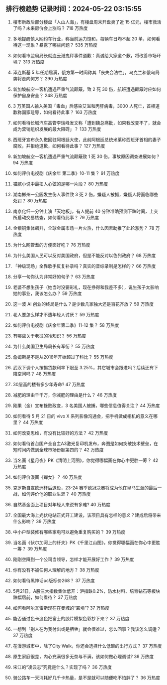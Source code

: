 
## 排行榜趋势 记录时间：2024-05-22 03:15:55
  
  1. 楼市新政后部分楼盘「人山人海」，有楼盘周末开盘卖了近 15 亿元，楼市救活了吗？未来房价会上涨吗？ 718 万热度
    
  2. 多地提醒慎入网约车行业，称当前运力饱和，每辆车日均不超 20 单，如何看待这一现象？暴露了哪些问题？ 535 万热度
    
  3. 如何看市监局局长就连云港鬼秤事件道歉：真诚给大家道个歉，将改善市场环境？ 313 万热度
    
  4. 泽连斯基 5 年任期届满，俄方第一时间称其「丧失合法性」，乌克兰和俄乌局势将走向何方？ 290 万热度
    
  5. 新加坡航空一客机遭遇严重气流颠簸，致 2 死 30 伤，航班遭遇颠簸时应如何保护自身安全？ 248 万热度
    
  6. 3 万英国人输入美国「毒血」后感染艾滋和丙肝病毒，3000 人死亡，首相道歉称国家耻辱，如何看待此事？ 163 万热度
    
  7. 如何看待长城汽车高管李瑞峰发文称「遭到魏总痛批，如果我改变不了，就会成为营销组织发展的最大阻碍」？ 133 万热度
    
  8. 西班牙宣布永久撤回驻阿根廷大使，此前阿根廷总统米莱称西班牙首相的妻子腐败，并拒绝道歉，如何看待此事？ 127 万热度
    
  9. 新加坡航空一客机遭遇严重气流颠簸致 1 死 30 伤，事故原因调查进展如何？ 94 万热度
    
  10. 如何评价电视剧《庆余年 第二季》10-11 集？ 91 万热度
    
  11. 猫腻小说中最扣人心弦的是哪一片段？ 80 万热度
    
  12. 湖南郴州一公园发生伤人事件致 3 死 2 伤，嫌疑人被抓，嫌疑人将面临哪些处罚？ 80 万热度
    
  13. 南京化纤一分钟上演「天地板」，有人提前 40 分钟准确预测下跌时间，上交所启动交易核查，如何看待此事？ 79 万热度
    
  14. 金银铜集体飙升，全球金属市场一片火热，什么因素助推了此轮涨势？ 78 万热度
    
  15. 为什么网管煮的方便面好吃？ 76 万热度
    
  16. 为什么美国人民可以反对美国政府，但是不能反对以色列政府？ 68 万热度
    
  17. 「神级现场」全靠歌手反复补录吗？真实的音综录制是怎样的？ 66 万热度
    
  18. 分享一句你认为非常好的句子？ 63 万热度
    
  19. 老婆不想生孩子（她当时没要彩礼，现在挣得和我差不多），说生孩子太影响她的事业，我该怎么办？ 59 万热度
    
  20. 这一波 AI 创业的终局是什么？是少数几家独大还是百花齐放？ 59 万热度
    
  21. 老人要怎么样才不遭年轻人讨厌？ 59 万热度
    
  22. 如何评价电视剧《庆余年第二季》11-12 集？ 58 万热度
    
  23. 有哪些关于老挝的冷知识？ 56 万热度
    
  24. 为什么美国卫生局局长有军衔？ 55 万热度
    
  25. 詹姆斯是不是从2016年开始超过了科比？ 55 万热度
    
  26. 武汉下调个人按揭贷款利率下限至 3.25%，其它城市会跟进吗？后续还有下降空间吗？ 48 万热度
    
  27. 30层高的楼有多少年寿命? 47 万热度
    
  28. 减肥的理由千千万，你减肥的理由是什么？ 46 万热度
    
  29. 刚果（金）宣布挫败政变，3 名美国人被捕，哪些信息值得关注？ 44 万热度
    
  30. 如何看待 5 月 21 日的 vivo X 系列影像沟通会，把手机做成相机的意义在哪里？ 44 万热度
    
  31. 如何改变思维，有没有比较好的方法？ 42 万热度
    
  32. 如何看待首台国产全自主A3激光复印机发布，奔图是如何突破技术壁垒，在短时间内做到全球市场份额第四的？ 42 万热度
    
  33. 当名画《星月夜》PK《清明上河图》，你觉得哪幅画在你心中更胜一筹？ 42 万热度
    
  34. 如何评价漫画《蝉女》？ 40 万热度
    
  35. 克罗斯自宣欧洲杯后退役，23-24 赛季欧冠决赛将成为他在皇马生涯的最后一战，如何评价他的职业生涯？ 40 万热度
    
  36. 自然基金面上项目对年轻人来说有多难? 40 万热度
    
  37. 全国最大海上光伏电站正式开工建设，该项目具有怎样的意义？建成后将带来什么影响？ 39 万热度
    
  38. 中小户型装修有哪些家电可以避免重复购买的？ 39 万热度
    
  39. 当名画《伏尔加河上的纤夫》PK《千里江山图》，你觉得哪幅画在你心中更胜一筹？ 39 万热度
    
  40. 刚刚空降到一个公司当领导，怎样才能开展好工作？ 39 万热度
    
  41. 你有没有不被任何人理解的地方？ 38 万热度
    
  42. 如何看待黑神话pc版标价268？ 37 万热度
    
  43. 5月21日，A股三大指数集体低开：沪指跌0.2%，防水材料、培育钻石等板块跌幅居前，如何看待？ 37 万热度
    
  44. 如何看阿尔瓦雷斯现在在曼城的“窘境”? 37 万热度
    
  45. 能否通过色卡追色把富士的胶片模拟色彩抄下来？ 37 万热度
    
  46. 一想到「别人在为我付出或是牺牲」就会很难过，怎么回事？我该怎么调适？ 37 万热度
    
  47. 在漫游城市中，除了City Walk，你还会选择什么低碳的出行方式？ 37 万热度
    
  48. 原生家庭很差，内心充满很多无奈与不满，该如何做心理调试? 36 万热度
    
  49. 宋江的“凌云志”究竟是什么？实现了吗？ 36 万热度
    
  50. 骑公路车一天消耗好几千卡热量，是不是就可以随便吃不怕胖了？ 36 万热度
    